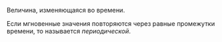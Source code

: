 Величина, изменяющаяся во времени.

Если мгновенные значения повторяются через равные промежутки времени, то называется *периодической*.